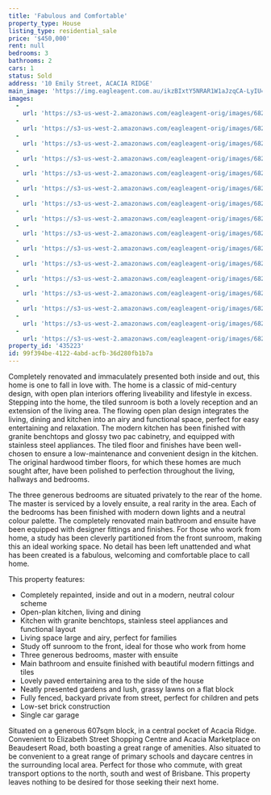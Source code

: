 ```yaml
---
title: 'Fabulous and Comfortable'
property_type: House
listing_type: residential_sale
price: '$450,000'
rent: null
bedrooms: 3
bathrooms: 2
cars: 1
status: Sold
address: '10 Emily Street, ACACIA RIDGE'
main_image: 'https://img.eagleagent.com.au/ikzBIxtY5NRAR1W1aJzqCA-LyIU=/1280x854/smart/https://s3-us-west-2.amazonaws.com/eagleagent-orig/images/6821918/128206250-image-M.jpg'
images:
  -
    url: 'https://s3-us-west-2.amazonaws.com/eagleagent-orig/images/6821933/128206250-image-P.jpg'
  -
    url: 'https://s3-us-west-2.amazonaws.com/eagleagent-orig/images/6821932/128206250-image-O.jpg'
  -
    url: 'https://s3-us-west-2.amazonaws.com/eagleagent-orig/images/6821931/128206250-image-N.jpg'
  -
    url: 'https://s3-us-west-2.amazonaws.com/eagleagent-orig/images/6821930/128206250-image-L.jpg'
  -
    url: 'https://s3-us-west-2.amazonaws.com/eagleagent-orig/images/6821929/128206250-image-K.jpg'
  -
    url: 'https://s3-us-west-2.amazonaws.com/eagleagent-orig/images/6821928/128206250-image-J.jpg'
  -
    url: 'https://s3-us-west-2.amazonaws.com/eagleagent-orig/images/6821927/128206250-image-I.jpg'
  -
    url: 'https://s3-us-west-2.amazonaws.com/eagleagent-orig/images/6821926/128206250-image-H.jpg'
  -
    url: 'https://s3-us-west-2.amazonaws.com/eagleagent-orig/images/6821925/128206250-image-G.jpg'
  -
    url: 'https://s3-us-west-2.amazonaws.com/eagleagent-orig/images/6821924/128206250-image-F.jpg'
  -
    url: 'https://s3-us-west-2.amazonaws.com/eagleagent-orig/images/6821923/128206250-image-E.jpg'
  -
    url: 'https://s3-us-west-2.amazonaws.com/eagleagent-orig/images/6821922/128206250-image-D.jpg'
  -
    url: 'https://s3-us-west-2.amazonaws.com/eagleagent-orig/images/6821921/128206250-image-C.jpg'
  -
    url: 'https://s3-us-west-2.amazonaws.com/eagleagent-orig/images/6821920/128206250-image-B.jpg'
  -
    url: 'https://s3-us-west-2.amazonaws.com/eagleagent-orig/images/6821919/128206250-image-A.jpg'
  -
    url: 'https://s3-us-west-2.amazonaws.com/eagleagent-orig/images/6821918/128206250-image-M.jpg'
property_id: '435223'
id: 99f394be-4122-4abd-acfb-36d280fb1b7a
---
```

Completely renovated and immaculately presented both inside and out, this home is one to fall in love with. The home is a classic of mid-century design, with open plan interiors offering liveability and lifestyle in excess. Stepping into the home, the tiled sunroom is both a lovely reception and an extension of the living area. The flowing open plan design integrates the living, dining and kitchen into an airy and functional space, perfect for easy entertaining and relaxation. The modern kitchen has been finished with granite benchtops and glossy two pac cabinetry, and equipped with stainless steel appliances. The tiled floor and finishes have been well-chosen to ensure a low-maintenance and convenient design in the kitchen. The original hardwood timber floors, for which these homes are much sought after, have been polished to perfection throughout the living, hallways and bedrooms.

The three generous bedrooms are situated privately to the rear of the home. The master is serviced by a lovely ensuite, a real rarity in the area. Each of the bedrooms has been finished with modern down lights and a neutral colour palette. The completely renovated main bathroom and ensuite have been equipped with designer fittings and finishes. For those who work from home, a study has been cleverly partitioned from the front sunroom, making this an ideal working space. No detail has been left unattended and what has been created is a fabulous, welcoming and comfortable place to call home.

This property features:

*  Completely repainted, inside and out in a modern, neutral colour scheme
*  Open-plan kitchen, living and dining
*  Kitchen with granite benchtops, stainless steel appliances and functional layout
*  Living space large and airy, perfect for families
*  Study off sunroom to the front, ideal for those who work from home
*  Three generous bedrooms, master with ensuite
*  Main bathroom and ensuite finished with beautiful modern fittings and tiles
*  Lovely paved entertaining area to the side of the house
*  Neatly presented gardens and lush, grassy lawns on a flat block
*  Fully fenced, backyard private from street, perfect for children and pets
*  Low-set brick construction
*  Single car garage

Situated on a generous 607sqm block, in a central pocket of Acacia Ridge. Convenient to Elizabeth Street Shopping Centre and Acacia Marketplace on Beaudesert Road, both boasting a great range of amenities. Also situated to be convenient to a great range of primary schools and daycare centres in the surrounding local area. Perfect for those who commute, with great transport options to the north, south and west of Brisbane. This property leaves nothing to be desired for those seeking their next home.